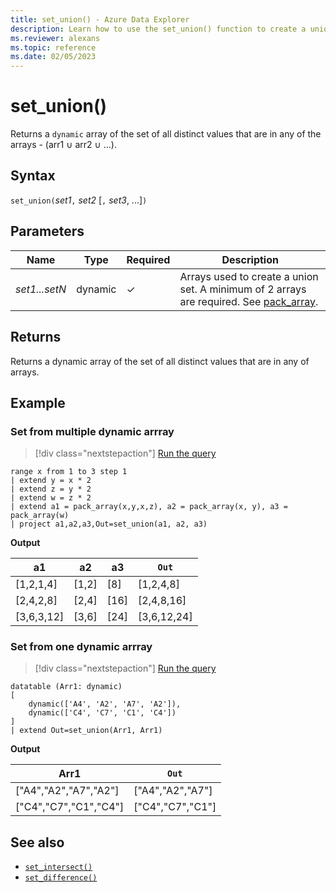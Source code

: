 ```yaml
---
title: set_union() - Azure Data Explorer
description: Learn how to use the set_union() function to create a union set of all the  distinct values in all of the array inputs.
ms.reviewer: alexans
ms.topic: reference
ms.date: 02/05/2023
---
```

# set_union()

Returns a `dynamic` array of the set of all distinct values that are in any of the arrays - (arr1 ∪ arr2 ∪ ...).

## Syntax

`set_union(`*set1*`,` *set2* [`,` *set3*, ...]`)`

## Parameters

| Name | Type | Required | Description |
|--|--|--|--|
| *set1...setN* | dynamic | &check; | Arrays used to create a union set. A minimum of 2 arrays are required. See [pack_array](packarrayfunction.md).|

## Returns

Returns a dynamic array of the set of all distinct values that are in any of arrays.

## Example

### Set from multiple dynamic arrray

> [!div class="nextstepaction"]
> <a href="https://dataexplorer.azure.com/clusters/help/databases/Samples?query=H4sIAAAAAAAAA13MMQ7CMAyF4Z1TvLFBXprMPQNHqKwSECCSKHXVJOLwuBMK62e/P3O4exTccnxjhEQ4rOITxtMHvogPV1RM+nGG/VFTqj3tSq0nHtUSL6+Zc+Y6FKpUqBkC2/8L6sGu591oLOX49ItojdgSO7psMq1e5i08YhiUNXdszRcYE8jtzQAAAA==" target="_blank">Run the query</a>

```kusto
range x from 1 to 3 step 1
| extend y = x * 2
| extend z = y * 2
| extend w = z * 2
| extend a1 = pack_array(x,y,x,z), a2 = pack_array(x, y), a3 = pack_array(w)
| project a1,a2,a3,Out=set_union(a1, a2, a3)
```

**Output**

|a1|a2|a3|`Out`|
|---|---|---|---|
|[1,2,1,4]|[1,2]|[8]|[1,2,4,8]|
|[2,4,2,8]|[2,4]|[16]|[2,4,8,16]|
|[3,6,3,12]|[3,6]|[24]|[3,6,12,24]|

### Set from one dynamic arrray

> [!div class="nextstepaction"]
> <a href="https://dataexplorer.azure.com/clusters/help/databases/Samples?query=H4sIAAAAAAAAA0tJLAHCpJxUBQ3HoiJDK4WUyrzE3MxkTa5oLgUggHI1otUdTdR1FNQdjcCkOZQdq6mjgKbOGazOGazC2RBMmgDVccUqcNUopFaUpOalKPiXltgWp5bEl+Zl5ueBLdZRAJGaAMqBZpGPAAAA" target="_blank">Run the query</a>

```kusto
datatable (Arr1: dynamic)
[
    dynamic(['A4', 'A2', 'A7', 'A2']), 
    dynamic(['C4', 'C7', 'C1', 'C4'])
] 
| extend Out=set_union(Arr1, Arr1)
```

**Output**

|Arr1|`Out`|
|---|---|
|["A4","A2","A7","A2"]|["A4","A2","A7"]|
|["C4","C7","C1","C4"]|["C4","C7","C1"]|

## See also

* [`set_intersect()`](setintersectfunction.md)
* [`set_difference()`](setdifferencefunction.md)
